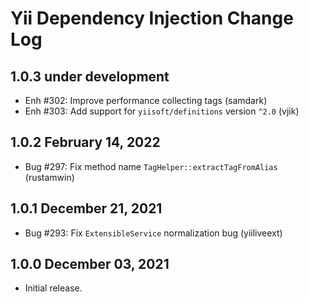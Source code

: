 # Yii Dependency Injection Change Log

## 1.0.3 under development

- Enh #302: Improve performance collecting tags (samdark)
- Enh #303: Add support for `yiisoft/definitions` version `^2.0` (vjik)

## 1.0.2 February 14, 2022

- Bug #297: Fix method name `TagHelper::extractTagFromAlias` (rustamwin)

## 1.0.1 December 21, 2021

- Bug #293: Fix `ExtensibleService` normalization bug (yiiliveext)

## 1.0.0 December 03, 2021

- Initial release.
